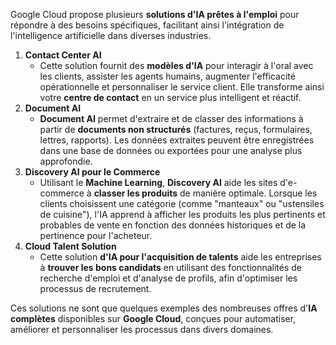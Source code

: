Google Cloud propose plusieurs **solutions d'IA prêtes à l'emploi** pour répondre à des besoins spécifiques, facilitant ainsi l'intégration de l'intelligence artificielle dans diverses industries.

1. **Contact Center AI**
	- Cette solution fournit des **modèles d'IA** pour interagir à l'oral avec les clients, assister les agents humains, augmenter l'efficacité opérationnelle et personnaliser le service client. Elle transforme ainsi votre **centre de contact** en un service plus intelligent et réactif.
2. **Document AI**
    - **Document AI** permet d'extraire et de classer des informations à partir de **documents non structurés** (factures, reçus, formulaires, lettres, rapports). Les données extraites peuvent être enregistrées dans une base de données ou exportées pour une analyse plus approfondie.
3. **Discovery AI pour le Commerce**
    - Utilisant le **Machine Learning**, **Discovery AI** aide les sites d'e-commerce à **classer les produits** de manière optimale. Lorsque les clients choisissent une catégorie (comme "manteaux" ou "ustensiles de cuisine"), l'IA apprend à afficher les produits les plus pertinents et probables de vente en fonction des données historiques et de la pertinence pour l'acheteur.
4. **Cloud Talent Solution**
    - Cette solution **d'IA pour l'acquisition de talents** aide les entreprises à **trouver les bons candidats** en utilisant des fonctionnalités de recherche d'emploi et d'analyse de profils, afin d'optimiser les processus de recrutement.

Ces solutions ne sont que quelques exemples des nombreuses offres d'**IA complètes** disponibles sur **Google Cloud**, conçues pour automatiser, améliorer et personnaliser les processus dans divers domaines.
